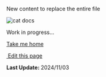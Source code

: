 New content to replace the entire file<section class="lesli-parche-working">
    <img alt="cat docs" src="/images/cats/dev.png" />
    <p>Work in progress...</p>
    <a href="/">Take me home</a>
</section>

<section class="lesli-markdown-info">
    <p><a target="blank" href="https://github.com/LesliTech/LesliSecurity/tree/master/docs/tasks.md"><i class="ri-external-link-fill"></i>&nbsp;Edit this page</a><p/>
    <p><b>Last Update: </b>2024/11/03</p>
</section>

<!-- This code was automatically generated -->
<!-- to update this docs please run rake docs:build -->

